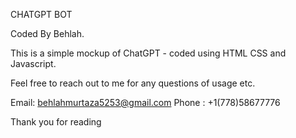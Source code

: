 CHATGPT BOT 

Coded By Behlah.

This is a simple mockup of ChatGPT - coded using HTML CSS and Javascript.

Feel free to reach out to me for any questions of usage etc. 

Email: behlahmurtaza5253@gmail.com
Phone : +1(778)58677776

Thank you for reading
